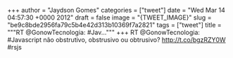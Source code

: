 
+++
author = "Jaydson Gomes"
categories = ["tweet"]
date = "Wed Mar 14 04:57:30 +0000 2012"
draft = false
image = "{TWEET_IMAGE}"
slug = "be9c8bde2956fa79c5b4e42d313b10369f7a2821"
tags = ["tweet"]
title = """RT @GonowTecnologia: #Jav..."""
+++
RT @GonowTecnologia: #Javascript não obstrutivo, obstrusivo ou obtrusivo? http://t.co/bgzRZY0W #rsjs
